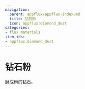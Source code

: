 ```yaml
---
navigation:
  parent: appflux/appflux-index.md
  title: 钻石粉
  icon: appflux:diamond_dust
categories:
- flux materials
item_ids:
- appflux:diamond_dust
---
```


# 钻石粉

<Row>
<ItemImage id="appflux:diamond_dust" scale="4"></ItemImage>
</Row>

磨成粉的钻石。
